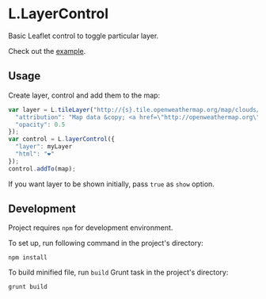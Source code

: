 L.LayerControl
==============

Basic Leaflet control to toggle particular layer.

Check out the [example](http://sashakavun.github.io/leaflet-layercontrol/example.html).

Usage
-----

Create layer, control and add them to the map:

```js
var layer = L.tileLayer("http://{s}.tile.openweathermap.org/map/clouds/{z}/{x}/{y}.png", {
  "attribution": "Map data &copy; <a href=\"http://openweathermap.org\">OpenWeatherMap</a>",
  "opacity": 0.5
});
var control = L.layerControl({
  "layer": myLayer
  "html": "❤"
});
control.addTo(map);
```

If you want layer to be shown initially, pass `true` as `show` option.


Development
-----------

Project requires `npm` for development environment.

To set up, run following command in the project's directory:

```
npm install
```

To build minified file, run `build` Grunt task in the project's directory:

```
grunt build
```


